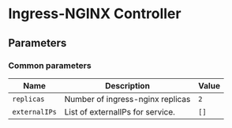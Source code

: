 # Ingress-NGINX Controller

## Parameters

### Common parameters

| Name          | Description                      | Value |
| ------------- | -------------------------------- | ----- |
| `replicas`    | Number of ingress-nginx replicas | `2`   |
| `externalIPs` | List of externalIPs for service. | `[]`  |
